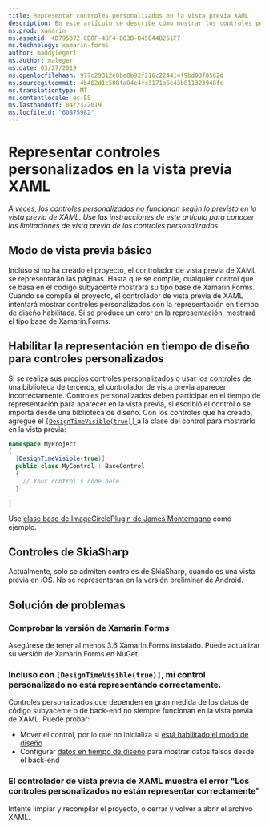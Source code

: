 ```yaml
---
title: Representar controles personalizados en la vista previa XAML
description: En este artículo se describe cómo mostrar los controles personalizados en la vista previa de XAML.
ms.prod: xamarin
ms.assetid: 4D795372-CB8F-48F4-B63D-845E44B261F7
ms.technology: xamarin-forms
author: maddyleger1
ms.author: maleger
ms.date: 03/27/2019
ms.openlocfilehash: 977c29312e0be8b92f216c224414f9bd03f8562d
ms.sourcegitcommit: 4b402d1c508fa84e4fc3171a6e43b811323948fc
ms.translationtype: MT
ms.contentlocale: es-ES
ms.lasthandoff: 04/23/2019
ms.locfileid: "60875982"
---
```

# <a name="render-custom-controls-in-the-xaml-previewer"></a>Representar controles personalizados en la vista previa XAML

_A veces, los controles personalizados no funcionan según lo previsto en la vista previa de XAML. Use las instrucciones de este artículo para conocer las limitaciones de vista previa de los controles personalizados._

## <a name="basic-preview-mode"></a>Modo de vista previa básico

Incluso si no ha creado el proyecto, el controlador de vista previa de XAML se representarán las páginas. Hasta que se compile, cualquier control que se basa en el código subyacente mostrará su tipo base de Xamarin.Forms. Cuando se compila el proyecto, el controlador de vista previa de XAML intentará mostrar controles personalizados con la representación en tiempo de diseño habilitada. Si se produce un error en la representación, mostrará el tipo base de Xamarin.Forms.

## <a name="enable-design-time-rendering-for-custom-controls"></a>Habilitar la representación en tiempo de diseño para controles personalizados

Si se realiza sus propios controles personalizados o usar los controles de una biblioteca de terceros, el controlador de vista previa aparecer incorrectamente. Controles personalizados deben participar en el tiempo de representación para aparecer en la vista previa, si escribió el control o se importa desde una biblioteca de diseño. Con los controles que ha creado, agregue el [ `[DesignTimeVisible(true)]` ](xref:System.ComponentModel.DesignTimeVisibleAttribute) a la clase del control para mostrarlo en la vista previa:

```csharp
namespace MyProject
{
  [DesignTimeVisible(true)]
  public class MyControl : BaseControl
  {
    // Your control's code here
  }

}
```

Use [clase base de ImageCirclePlugin de James Montemagno](https://github.com/jamesmontemagno/ImageCirclePlugin/blob/master/src/ImageCircle/CircleImage.shared.cs) como ejemplo.


## <a name="skiasharp-controls"></a>Controles de SkiaSharp

Actualmente, solo se admiten controles de SkiaSharp, cuando es una vista previa en iOS. No se representarán en la versión preliminar de Android.

## <a name="troubleshooting"></a>Solución de problemas

### <a name="check-your-xamarinforms-version"></a>Comprobar la versión de Xamarin.Forms
Asegúrese de tener al menos 3.6 Xamarin.Forms instalado. Puede actualizar su versión de Xamarin.Forms en NuGet.

### <a name="even-with-designtimevisibletrue-my-custom-control-isnt-rendering-properly"></a>Incluso con `[DesignTimeVisible(true)]`, mi control personalizado no está representando correctamente.
Controles personalizados que dependen en gran medida de los datos de código subyacente o de back-end no siempre funcionan en la vista previa de XAML. Puede probar:
* Mover el control, por lo que no inicializa si [está habilitado el modo de diseño](index.md#detect-design-mode)
* Configurar [datos en tiempo de diseño](design-time-data.md) para mostrar datos falsos desde el back-end

### <a name="the-xaml-previewer-shows-the-error-custom-controls-arent-rendering-properly"></a>El controlador de vista previa de XAML muestra el error "Los controles personalizados no están representar correctamente"
Intente limpiar y recompilar el proyecto, o cerrar y volver a abrir el archivo XAML.
